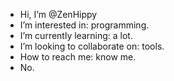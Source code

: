 - Hi, I’m @ZenHippy
- I’m interested in: programming.
- I’m currently learning: a lot.
- I’m looking to collaborate on: tools.
- How to reach me: know me.
- No.
